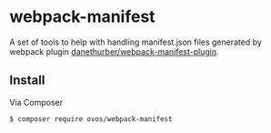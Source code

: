 # webpack-manifest

A set of tools to help with handling manifest.json files generated by webpack plugin
[danethurber/webpack-manifest-plugin](https://github.com/danethurber/webpack-manifest-plugin).


## Install

Via Composer

``` bash
$ composer require ovos/webpack-manifest
```
